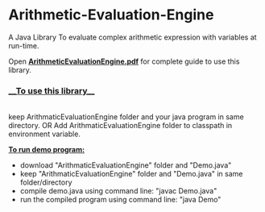# Arithmetic-Evaluation-Engine
A Java Library To evaluate complex arithmetic expression with variables at run-time.

Open [__ArithmeticEvaluationEngine.pdf__](https://github.com/VarunKhambhata/Arithmetic-Evaluation-Engine/blob/main/ArithmeticEvaluationEngine%20package.pdf) for complete guide to use this library.

<h3><u>__To use this library__</u></h3></br>
  keep ArithmaticEvaluationEngine folder and your java program in same directory.
  OR
  Add ArithmaticEvaluationEngine folder to classpath in environment variable.


<h><u>__To run demo program:__</u></h3>
* download "ArithmaticEvaluationEngine" folder and "Demo.java"
* keep "ArithmaticEvaluationEngine" folder and "Demo.java" in same folder/directory
* compile demo.java using command line: "javac Demo.java"
* run the compiled program using command line: "java Demo"

